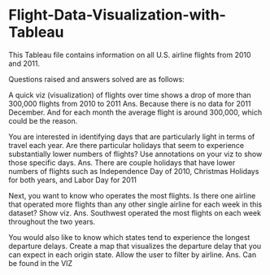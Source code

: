 # Flight-Data-Visualization-with-Tableau
This Tableau file contains information on all U.S. airline flights from 2010 and 2011.

Questions raised and answers solved are as follows:

A quick viz (visualization) of flights over time shows a drop of more than 300,000 flights from 2010 to 2011 Ans. Because there is no data for 2011 December. And for each month the average flight is around 300,000, which could be the reason.

You are interested in identifying days that are particularly light in terms of travel each year. Are there particular holidays that seem to experience substantially lower numbers of flights? Use annotations on your viz to show those specific days. Ans. There are couple holidays that have lower numbers of flights such as Independence Day of 2010, Christmas Holidays for both years, and Labor Day for 2011

Next, you want to know who operates the most flights. Is there one airline that operated more flights than any other single airline for each week in this dataset? Show viz. Ans. Southwest operated the most flights on each week throughout the two years.

You would also like to know which states tend to experience the longest departure delays. Create a map that visualizes the departure delay that you can expect in each origin state. Allow the user to filter by airline. Ans. Can be found in the VIZ
